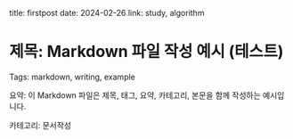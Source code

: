 title: firstpost
date: 2024-02-26
link: study, algorithm

# 제목: Markdown 파일 작성 예시 (테스트)

Tags: markdown, writing, example

요약: 이 Markdown 파일은 제목, 태그, 요약, 카테고리, 본문을 함께 작성하는 예시입니다.

카테고리: 문서작성
